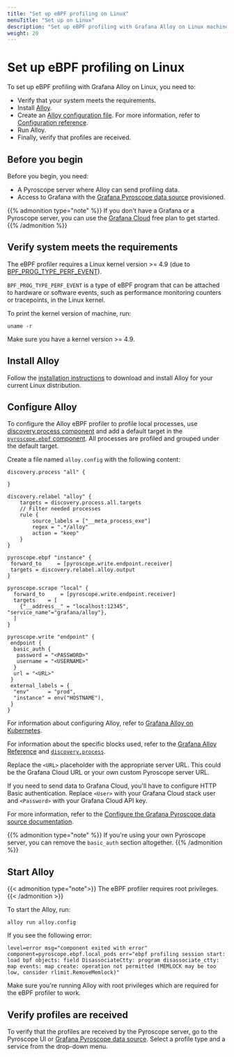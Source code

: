 ```yaml
---
title: "Set up eBPF profiling on Linux"
menuTitle: "Set up on Linux"
description: "Set up eBPF profiling with Grafana Alloy on Linux machines."
weight: 20
---
```


# Set up eBPF profiling on Linux

To set up eBPF profiling with Grafana Alloy on Linux, you need to:

- Verify that your system meets the requirements.
- Install [Alloy](https://grafana.com/docs/alloy/<ALLOY_VERSION>/set-up/install/linux/).
- Create an [Alloy configuration file](https://grafana.com/docs/alloy/<ALLOY_VERSION>/configure/linux/). For more information, refer to [Configuration reference](https://grafana.com/docs/alloy/<ALLOY_VERSION>/reference/).
- Run Alloy.
- Finally, verify that profiles are received.

## Before you begin

Before you begin, you need:

- A Pyroscope server where Alloy can send profiling data.
- Access to Grafana with the [Grafana Pyroscope data source][pyroscope-ds] provisioned.

{{% admonition type="note" %}}
If you don't have a Grafana or a Pyroscope server, you can use the [Grafana Cloud][gcloud] free plan to get started.
{{% /admonition %}}

## Verify system meets the requirements

The eBPF profiler requires a Linux kernel version >= 4.9 (due to [BPF_PROG_TYPE_PERF_EVENT](https://lkml.org/lkml/2016/9/1/831)).

`BPF_PROG_TYPE_PERF_EVENT` is a type of eBPF program that can be attached to hardware or software events, such as performance monitoring counters or tracepoints, in the Linux kernel.

To print the kernel version of machine, run:

```shell
uname -r
```

Make sure you have a kernel version >= 4.9.

## Install Alloy

Follow the [installation instructions](https://grafana.com/docs/alloy/<ALLOY_VERSION>/set-up/install/linux/) to download and install Alloy for your current Linux distribution.

## Configure Alloy

To configure the Alloy eBPF profiler to profile local processes, use [discovery.process component](https://grafana.com/docs/alloy/<ALLOY_VERSION>/reference/components/discovery/discovery.process/) and add a default target in the [`pyroscope.ebpf` component](https://grafana.com/docs/alloy/<ALLOY_VERSION>/reference/components/pyroscope/pyroscope.ebpf/).
All processes are profiled and grouped under the default target.

Create a file named `alloy.config` with the following content:

```alloy
discovery.process "all" {

}

discovery.relabel "alloy" {
    targets = discovery.process.all.targets
    // Filter needed processes
    rule {
        source_labels = ["__meta_process_exe"]
        regex = ".*/alloy"
        action = "keep"
    }
}

pyroscope.ebpf "instance" {
 forward_to     = [pyroscope.write.endpoint.receiver]
 targets = discovery.relabel.alloy.output
}

pyroscope.scrape "local" {
  forward_to     = [pyroscope.write.endpoint.receiver]
  targets    = [
    {"__address__" = "localhost:12345", "service_name"="grafana/alloy"},
  ]
}

pyroscope.write "endpoint" {
 endpoint {
  basic_auth {
   password = "<PASSWORD>"
   username = "<USERNAME>"
  }
  url = "<URL>"
 }
 external_labels = {
  "env"      = "prod",
  "instance" = env("HOSTNAME"),
 }
}
```

For information about configuring Alloy, refer to [Grafana Alloy on Kubernetes](https://grafana.com/docs/alloy/<ALLOY_VERSION>/configure/kubernetes/).

For information about the specific blocks used, refer to the [Grafana Alloy Reference](https://grafana.com/docs/alloy/<ALLOY_VERSION>/reference/) and [`discovery.process`](https://grafana.com/docs/alloy/<AlLOY_VERSION>/reference/components/discovery/discovery.process/).

Replace the `<URL>` placeholder with the appropriate server URL. This could be the Grafana Cloud URL or your own custom Pyroscope server URL.

If you need to send data to Grafana Cloud, you'll have to configure HTTP Basic authentication. Replace `<User>` with your Grafana Cloud stack user and `<Password>` with your Grafana Cloud API key.

For more information, refer to the [Configure the Grafana Pyroscope data source documentation](/docs/grafana-cloud/connect-externally-hosted/data-sources/pyroscope/configure-pyroscope-data-source/).

{{% admonition type="note" %}}
If you're using your own Pyroscope server, you can remove the `basic_auth` section altogether.
{{% /admonition %}}

## Start Alloy

{{< admonition type="note">}}
The eBPF profiler requires root privileges.
{{< /admonition >}}

To start the Alloy, run:

```shell
alloy run alloy.config
```

If you see the following error:

```shell
level=error msg="component exited with error" component=pyroscope.ebpf.local_pods err="ebpf profiling session start: load bpf objects: field DisassociateCtty: program disassociate_ctty: map events: map create: operation not permitted (MEMLOCK may be too low, consider rlimit.RemoveMemlock)"
```

Make sure you're running Alloy with root privileges which are required for the eBPF profiler to work.

## Verify profiles are received

To verify that the profiles are received by the Pyroscope server, go to the Pyroscope UI or [Grafana Pyroscope data source][pyroscope-ds]. Select a profile type and a service from the drop-down menu.

[pyroscope-ds]: /docs/grafana/<GRAFANA_VERSION>/datasources/pyroscope/
[config-reference]: ../configuration/
[gcloud]: /products/cloud/
